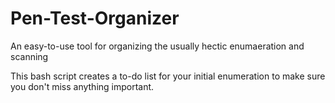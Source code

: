 # Pen-Test-Organizer
An easy-to-use tool for organizing the usually hectic enumaeration and scanning

This bash script creates a to-do list for your initial enumeration to make sure you don't miss anything important.
